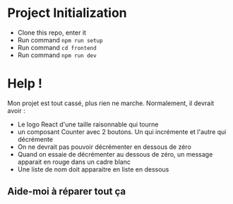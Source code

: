 # Project Initialization

- Clone this repo, enter it
- Run command `npm run setup`
- Run command `cd frontend`
- Run command `npm run dev`

# Help !
Mon projet est tout cassé, plus rien ne marche. Normalement, il devrait avoir :
- Le logo React d'une taille raisonnable qui tourne
- un composant Counter avec 2 boutons. Un qui incrémente et l'autre qui décrémente
- On ne devrait pas pouvoir décrémenter en dessous de zéro
- Quand on essaie de décrémenter au dessous de zéro, un message apparait en rouge dans un cadre blanc
- Une liste de nom doit apparaitre en liste en dessous

## Aide-moi à réparer tout ça